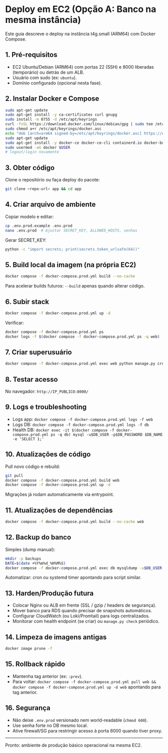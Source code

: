 # Deploy em EC2 (Opção A: Banco na mesma instância)

Este guia descreve o deploy na instância t4g.small (ARM64) com Docker Compose.

## 1. Pré-requisitos
- EC2 Ubuntu/Debian (ARM64) com portas 22 (SSH) e 8000 liberadas (temporário) ou detrás de um ALB.
- Usuário com sudo (ex: `ubuntu`).
- Domínio configurado (opcional nesta fase).

## 2. Instalar Docker e Compose
```bash
sudo apt-get update
sudo apt-get install -y ca-certificates curl gnupg
sudo install -m 0755 -d /etc/apt/keyrings
curl -fsSL https://download.docker.com/linux/debian/gpg | sudo tee /etc/apt/keyrings/docker.asc >/dev/null
sudo chmod a+r /etc/apt/keyrings/docker.asc
echo "deb [arch=arm64 signed-by=/etc/apt/keyrings/docker.asc] https://download.docker.com/linux/debian bookworm stable" | sudo tee /etc/apt/sources.list.d/docker.list
sudo apt-get update
sudo apt-get install -y docker-ce docker-ce-cli containerd.io docker-buildx-plugin docker-compose-plugin
sudo usermod -aG docker $USER
# logout/login novamente
```

## 3. Obter código
Clone o repositório ou faça deploy do pacote:
```bash
git clone <repo-url> app && cd app
```

## 4. Criar arquivo de ambiente
Copiar modelo e editar:
```bash
cp .env.prod.example .env.prod
nano .env.prod  # Ajustar SECRET_KEY, ALLOWED_HOSTS, senhas
```
Gerar SECRET_KEY:
```bash
python -c "import secrets; print(secrets.token_urlsafe(64))"
```

## 5. Build local da imagem (na própria EC2)
```bash
docker compose -f docker-compose.prod.yml build --no-cache
```
Para acelerar builds futuros: `--build` apenas quando alterar código.

## 6. Subir stack
```bash
docker compose -f docker-compose.prod.yml up -d
```
Verificar:
```bash
docker compose -f docker-compose.prod.yml ps
docker logs -f $(docker compose -f docker-compose.prod.yml ps -q web)
```

## 7. Criar superusuário
```bash
docker compose -f docker-compose.prod.yml exec web python manage.py createsuperuser
```

## 8. Testar acesso
No navegador: `http://IP_PUBLICO:8000/`

## 9. Logs e troubleshooting
- Logs app: `docker compose -f docker-compose.prod.yml logs -f web`
- Logs DB: `docker compose -f docker-compose.prod.yml logs -f db`
- Health DB: `docker exec -it $(docker compose -f docker-compose.prod.yml ps -q db) mysql -u$DB_USER -p$DB_PASSWORD $DB_NAME -e 'SELECT 1;'`

## 10. Atualizações de código
Pull novo código e rebuild:
```bash
git pull
docker compose -f docker-compose.prod.yml build web
docker compose -f docker-compose.prod.yml up -d
```
Migrações já rodam automaticamente via entrypoint.

## 11. Atualizações de dependências
```bash
docker compose -f docker-compose.prod.yml build --no-cache web
```

## 12. Backup do banco
Simples (dump manual):
```bash
mkdir -p backups
DATE=$(date +%Y%m%d_%H%M%S)
docker compose -f docker-compose.prod.yml exec db mysqldump -u$DB_USER -p$DB_PASSWORD $DB_NAME > backups/dump_$DATE.sql
```
Automatizar: cron ou systemd timer apontando para script similar.

## 13. Harden/Produção futura
- Colocar Nginx ou ALB em frente (SSL / gzip / headers de segurança).
- Mover banco para RDS quando precisar de snapshots automáticos.
- Configurar CloudWatch (ou Loki/Promtail) para logs centralizados.
- Monitorar com health endpoint (se criar) ou `manage.py check` periódico.

## 14. Limpeza de imagens antigas
```bash
docker image prune -f
```

## 15. Rollback rápido
- Mantenha tag anterior (ex: `:prev`).
- Para voltar: `docker compose -f docker-compose.prod.yml pull web && docker compose -f docker-compose.prod.yml up -d web` apontando para tag anterior.

## 16. Segurança
- Não deixe `.env.prod` versionado nem world-readable (`chmod 600`).
- Use senha forte no DB mesmo local.
- Ative firewall/SG para restringir acesso à porta 8000 quando tiver proxy.

---
Pronto: ambiente de produção básico operacional na mesma EC2.
